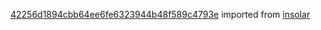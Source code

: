 [42256d1894cbb64ee6fe6323944b48f589c4793e](https://github.com/insolar/insolar/commit/42256d1894cbb64ee6fe6323944b48f589c4793e) imported from [insolar](https://github.com/insolar/insolar)
